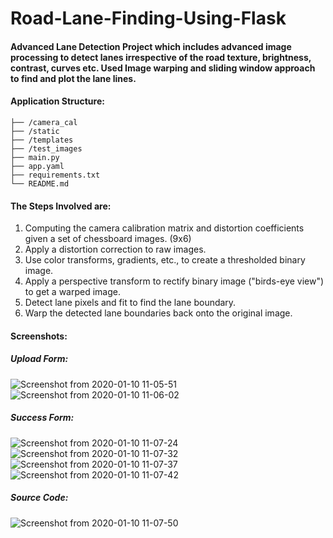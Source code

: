 # Road-Lane-Finding-Using-Flask


#### Advanced Lane Detection Project which includes advanced image processing to detect lanes irrespective of the road texture, brightness, contrast, curves etc. Used Image warping and sliding window approach to find and plot the lane lines.

#### Application Structure:


    ├── /camera_cal  
    ├── /static                    
    ├── /templates                 
    ├── /test_images                    
    ├── main.py                   
    ├── app.yaml
    ├── requirements.txt
    └── README.md
    

#### The Steps Involved are:

1. Computing the camera calibration matrix and distortion coefficients given a set of chessboard images. (9x6)
2. Apply a distortion correction to raw images.
3. Use color transforms, gradients, etc., to create a thresholded binary image.
4. Apply a perspective transform to rectify binary image ("birds-eye view") to get a warped image.
5. Detect lane pixels and fit to find the lane boundary.
6. Warp the detected lane boundaries back onto the original image.


#### Screenshots:


##### Upload Form:

![Screenshot from 2020-01-10 11-05-51](https://user-images.githubusercontent.com/34116562/72128639-928dc980-3399-11ea-9e6a-429f6dff8042.png)
![Screenshot from 2020-01-10 11-06-02](https://user-images.githubusercontent.com/34116562/72128642-93bef680-3399-11ea-9158-928453101e2a.png)

##### Success Form:

![Screenshot from 2020-01-10 11-07-24](https://user-images.githubusercontent.com/34116562/72128644-9588ba00-3399-11ea-9d55-802e535dbde1.png)
![Screenshot from 2020-01-10 11-07-32](https://user-images.githubusercontent.com/34116562/72128646-97527d80-3399-11ea-9eae-404c9b3acc5f.png)
![Screenshot from 2020-01-10 11-07-37](https://user-images.githubusercontent.com/34116562/72128648-991c4100-3399-11ea-82c4-3367aceb3b4c.png)
![Screenshot from 2020-01-10 11-07-42](https://user-images.githubusercontent.com/34116562/72128649-99b4d780-3399-11ea-974c-17640eb19489.png)

##### Source Code:

![Screenshot from 2020-01-10 11-07-50](https://user-images.githubusercontent.com/34116562/72128652-9c173180-3399-11ea-9759-503b79727b25.png)
